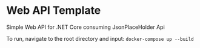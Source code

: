 # Web API Template
Simple Web API for .NET Core consuming JsonPlaceHolder Api

To run, navigate to the root directory and input: `docker-compose up --build`


